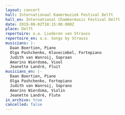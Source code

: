 ```yaml
---
layout: concert
hall: Internationaal Kamermuziek Festival Delft
hall_en: International Chambermusic Festival Delft
date: 2019-08-02T18:15:00.000Z
place: Delft
repertoire: o.a. Liederen van Strauss
repertoire_en: a.o. Songs by Strauss
musicians: |-
  Daan Boertien, Piano
  Olga Pashchenko, Klavecimbel, Fortepiano
  Judith van Wanroij, Sopraan
  Amarins Wierdsma, Viool
  Jeanette Landré, Fluit
musicians_en: |-
  Daan Boertien, Piano
  Olga Pashchenko, Fortepiano
  Judith van Wanroij, Soprano
  Amarins Wierdsma, Violin
  Jeanette Landré, Flute
in_archive: true
cancelled: false
---
```

